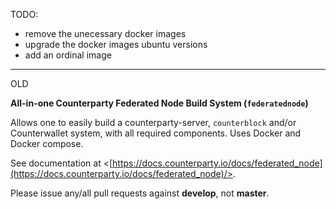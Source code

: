 TODO: 
- remove the unecessary docker images
- upgrade the docker images ubuntu versions
- add an ordinal image

---
OLD

**All-in-one Counterparty Federated Node Build System (`federatednode`)**

Allows one to easily build a counterparty-server, `counterblock` and/or Counterwallet system, with all required components. Uses Docker and Docker compose.

See documentation at <[https://docs.counterparty.io/docs/federated_node](https://docs.counterparty.io/docs/federated_node)/>.

Please issue any/all pull requests against **develop**, not **master**.
